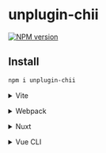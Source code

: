 # unplugin-chii

[![NPM version](https://img.shields.io/npm/v/unplugin-chii?color=a1b858&label=)](https://www.npmjs.com/package/unplugin-chii)

## Install

```bash
npm i unplugin-chii
```

<details>
<summary>Vite</summary><br>

```ts
// vite.config.ts
import Starter from 'unplugin-chii/vite'

export default defineConfig({
  plugins: [
    Starter({ /* options */ }),
  ],
})
```

Example: [`vite-playground/`](https://github.com/Binbiubiubiu/unplugin-chii/tree/main/vite-playground)

<br></details>


<details>
<summary>Webpack</summary><br>

> You need to set `WEBPACK_SERVE` environment variable to non-falsy

```ts
// webpack.config.js
const HtmlWebpackPlugin = require('html-webpack-plugin')

module.exports = {
  /* ... */
  plugins: [
    new HtmlWebpackPlugin({
      template: 'index.html',
    }),
    require('unplugin-chii/webpack')({ /* options */ })
  ]
}
```

Example: [`webpack-playground/`](https://github.com/Binbiubiubiu/unplugin-chii/tree/main/webpack-playground/)

<br></details>

<details>
<summary>Nuxt</summary><br>

```ts
// nuxt.config.js
export default {
  buildModules: [
    ['unplugin-chii/nuxt', { /* options */ }],
  ],
}
```

> This module works for both Nuxt 2 and [Nuxt Vite](https://github.com/nuxt/vite)

<br></details>

<details>
<summary>Vue CLI</summary><br>

```ts
// vue.config.js
module.exports = {
  configureWebpack: {
    plugins: [
      require('unplugin-chii/webpack')({ /* options */ }),
    ],
  },
}
```

<br></details>

